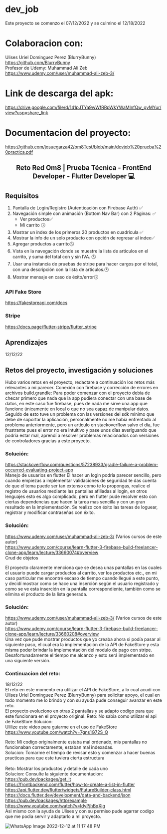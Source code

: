 # dev_job

Este proyecto se comenzo el 07/12/2022 y se culmino el 12/18/2022

# Colaboracion con:
Ulises Uriel Dominguez Perez (BlurryBunny) <br>
https://github.com/BlurryBunny <br>
Profesor de Udemy: Muhammad Ali Zeb <br>
https://www.udemy.com/user/muhammad-ali-zeb-3/

# Link de descarga del apk:
https://drive.google.com/file/d/141pJTYa9wWfRRpWkYWaMInfQw_gvMYur/view?usp=share_link

# Documentacion del proyecto:
https://github.com/josuegarza42/om8Test/blob/main/devjob%20prueba%20practica.pdf

<h2 align="center">
Reto Red Om8 | Prueba Técnica - FrontEnd Developer - Flutter Developer 💻
</h2> 

## Requisitos

1. Pantalla de Login/Registro (Autenticación con Firebase Auth) ✅
2. Navegación simple con animación (Bottom Nav Bar) con 2 Páginas: ✅
    *  Ver productos✅
    *  Mi carrito 🕓
3. Mostrar un index de los primeros 20 productos en cuadrícula ✅
4. Mostrar la info de un solo producto con opción de regresar al index✅
5. Agregar productos a carrito🕓
6. Vista en la navegación donde se muestre la lista de artículos en el carrito, y suma del total con y sin IVA. 🕓
7. Usar una instancia de pruebas de stripe para hacer cargos por el total, con una descripción con la lista de artículos.🕓
8. Mostrar mensaje en caso de éxito/error🕓

### API Fake Store
https://fakestoreapi.com/docs 

### Stripe 
https://docs.page/flutter-stripe/flutter_stripe


## Aprendizajes
12/12/22
## Retos del proyecto, investigación y soluciones
Hubo varios retos en el proyecto, redactare a continuación los retos más relevantes a mi parecer. 
Conexión con firebase y corrección de errores en archivos build.grandle:
Para poder comenzar con el proyecto debía de checar primero que nada que la app pudiera conectar con una base de datos, en este caso fue firebase, pues de nada me sirve una app que funcione únicamente en local o que no sea capaz de manipular datos.
Seguido de esto tuve un problema con las versiones del sdk mínimo que debe de soportar la aplicación, personalmente no me había enfrentado al problema anteriormente, pero un artículo en stackoverflow salvo el día, fue frustrante pues el error no era intuitivo y pase unos días averiguando que podría estar mal, aprendí a resolver problemas relacionados con versiones de controladores gracias a este proyecto.

### Solución: <br>
https://stackoverflow.com/questions/57238933/gradle-failure-a-problem-occurred-evaluating-project-app
<br>
Manejo de usuarios en flutter 
El hacer un login podría parecer sencillo, pero cuando empiezas a implementar validaciones de seguridad te das cuenta de que el tema puede ser tan extenso como te lo propongas, realice el registro de usuarios mediante las pantallas afiliadas al login, en otros lenguajes esto es algo complicado, pero en flutter pude resolver esto con ciertas dependencias que hacen la tarea mas sencilla y con un gran resultado en la implementación. Se realizo con éxito las tareas de loguear, registrar y modificar contraseñas con éxito.
### Solución:
https://www.udemy.com/user/muhammad-ali-zeb-3/ (Varios cursos de este autor) <br>
https://www.udemy.com/course/learn-flutter-3-firebase-build-freelancer-clone-app/learn/lecture/33660074#overview <br>
Crud de objetos

El proyecto claramente menciona que se desea unas pantallas en las cuales el usuario puede cargar productos al carrito, ver los productos etc., en mi caso particular me encontré escaso de tiempo cuando llegué a este punto, y decidí mostrar como se hace una inserción según el usuario registrado y como se ve esta inserción en la pantalla correspondiente, también como se elimina el producto de la lista generada. 
### Solución:
https://www.udemy.com/user/muhammad-ali-zeb-3/ (Varios cursos de este autor) <br>
https://www.udemy.com/course/learn-flutter-3-firebase-build-freelancer-clone-app/learn/lecture/33660208#overview <br>
Una vez que pude mostrar productos que yo creaba ahora si podía pasar al siguiente paso, el cual era la implementación de la API de FakeStore y esta misma poder brindar la implementación del modulo de pago con stripe. Desafortunadamente el tiempo me alcanzo y esto será implementado en una siguiente versión.
### Continuacion del reto:
18/12/22 <br>
El reto en este momento era utilizar el API de FakeStore, a lo cual acudi con Ulises Uriel Dominguez Perez (BlurryBunny) para solicitar apoyo, el cual en todo momento me lo brindo y con su ayuda pude conseguir avanzar en este reto. <br>
El proyecto evoluciono en otras 2 pantallas y se adapto codigo para que este funcionara en el proyecto original.
Reto: No sabia como utilizar el api de FakeStore
Solucion:<br>
Ulilize este video para guiarme en el uso de FakeStore
<br>
https://www.youtube.com/watch?v=7gns1G72S_Q
<br>

Reto: Mi codigo originalmente estaba mal ordenado, mis pantallas no funcionaban correctamente, estaban mal indexadas.<br>
Solucion: Tomarme el tiempo de revisar esto y comenzar a hacer buenas practicas para que este tuviera cierta estructura<br>
<br>
Reto: Mostrar los productos y detalle de cada uno<br>
Solucion: Consulte la siguiente documentacion:<br>
https://pub.dev/packages/get_it <br>
https://frontbackend.com/flutter/how-to-create-a-list-in-flutter <br>
https://api.flutter.dev/flutter/widgets/FutureBuilder-class.html <br>
https://docs.flutter.dev/development/data-and-backend/json <br>
https://pub.dev/packages/http/example <br>
https://www.youtube.com/watch?v=IdyPjhBqXlg <br>
Asi mismo con la ayuda de Ulises y con su permiso pude agarrar codigo que me podia servir y adaptarlo a mi proyecto.

![WhatsApp Image 2022-12-12 at 11 17 48 PM](https://user-images.githubusercontent.com/44554474/207664324-43f9fd00-8de8-4306-9882-6f3651f67354.jpeg) 
